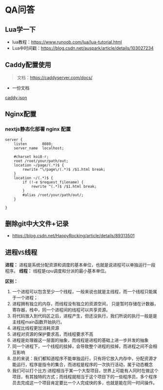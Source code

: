 # QA问答

            
## Lua学一下

- lua教程：https://www.runoob.com/lua/lua-tutorial.html
- Lua中时间戳：https://blog.csdn.net/auspark/article/details/103027234


## Caddy配置使用

> 文档：https://caddyserver.com/docs/
- 一份文档

[caddy.json](./code/caddy.json ':include :type=code json')

## Nginx配置

### nextjs静态化部署 nginx 配置

```nginx
server {
    listen       8080;
    server_name  localhost;

    #charset koi8-r;
    root /root/your/path/out;
    location ~/page/(.*)$ {
        rewrite ^\/page\/(.*)$ /$1.html break;
    }
    location ~/(.*)$ {
        if (!-e $request_filename) {
            rewrite ^(.*)$ /$1.html break;
        }
        #alias /root/your/path/out/;
    }

}
```

## 删除git中大文件+记录
- https://blog.csdn.net/HappyRocking/article/details/89313501

## 进程`VS`线程

**进程：** 进程是系统分配资源和调度的基本单位，也就是说进程可以单独运行一段程序。
**线程：** 线程是cpu调度和分派的最小基本单位。

**区别：**

1. 一个进程可以包含至少一个线程，一般来说也就是主线程，而一个线程只能属于一个进程；
2. 进程拥有独立的内存，而线程没有独立的资源空间， 只是暂时存储在计数器，寄存器，栈中，同一个进程间的线程可以共享资源。
3. 将代码放入到代码区之后，进程产生，但还没执行，我们所说的执行一般是是主线程main函数开始执行。
4. 进程比线程更加消耗资源
5. 进程对资源的保护要求高，而线程要求不高
6. 进程是处理器这一层面的抽象，而线程是进程的基础上进一步并发的抽象
7. 同一个进程下，一个线程的挂掉，会导致整个进程的挂掉，而进程之间不会相互影响
8. 总的来说：我们都知道程序不能单独运行，只有将它放入内存中，分配资源才能运行，程序是指令的集合，而进程是程序的一次执行活动，属于动态概念
9. 我们可以打个比方:进程相当于某一个大型项目，世界上可能有人同时在做这个项目，有其独特的方式；而线程就相当于这个项目下的一些程序员，多个程序员去完成这一个项目肯定要比一个人完成快的多，也就是能在同一时间操作。
